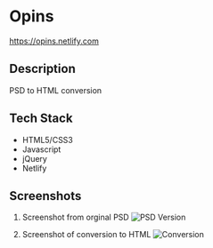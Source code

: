 # Opins
https://opins.netlify.com

## Description
PSD to HTML conversion

## Tech Stack
* HTML5/CSS3
* Javascript
* jQuery
* Netlify


## Screenshots
1. Screenshot from orginal PSD
![PSD Version](https://github.com/tambriakemp/autoSpaBistro/blob/master/public/images/autospabistrohomepage.png "Home Page")

2. Screenshot of conversion to HTML
![Conversion](https://github.com/tambriakemp/autoSpaBistro/blob/master/public/images/autospabistrohomepage.png "Home Page")

